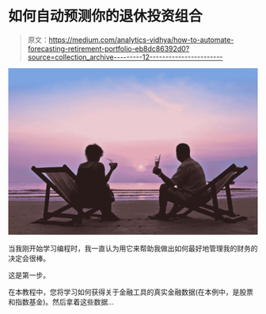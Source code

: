 # 如何自动预测你的退休投资组合

> 原文：<https://medium.com/analytics-vidhya/how-to-automate-forecasting-retirement-portfolio-eb8dc86392d0?source=collection_archive---------12----------------------->

![](img/40e859f19346670af5f0b5a4936d7451.png)

当我刚开始学习编程时，我一直认为用它来帮助我做出如何最好地管理我的财务的决定会很棒。

这是第一步。

在本教程中，您将学习如何获得关于金融工具的真实金融数据(在本例中，是股票和指数基金)。然后拿着这些数据…